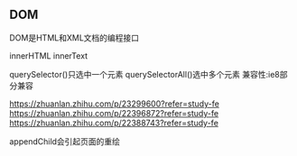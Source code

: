 ## DOM
DOM是HTML和XML文档的编程接口

innerHTML 
innerText

querySelector()只选中一个元素
querySelectorAll()选中多个元素
兼容性:ie8部分兼容

https://zhuanlan.zhihu.com/p/23299600?refer=study-fe
https://zhuanlan.zhihu.com/p/22396872?refer=study-fe
https://zhuanlan.zhihu.com/p/22388743?refer=study-fe

appendChild会引起页面的重绘